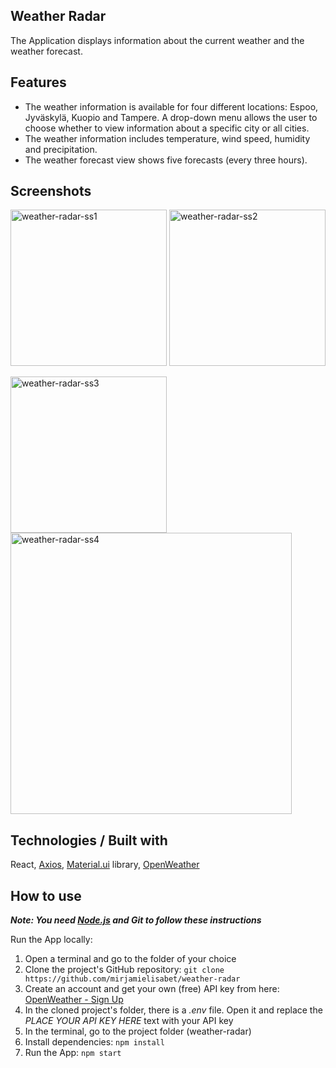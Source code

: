 ## Weather Radar

The Application displays information about the current weather and the weather forecast.

## Features

- The weather information is available for four different locations: Espoo, Jyväskylä, Kuopio and Tampere. A drop-down menu allows the user to choose whether to view information about a specific city or all cities.
- The weather information includes temperature, wind speed, humidity and precipitation.
- The weather forecast view shows five forecasts (every three hours).

## Screenshots

<img width="250" alt="weather-radar-ss1" src="https://user-images.githubusercontent.com/77788900/226668333-4888a8d9-2f05-44fa-980f-6aef6052e4dc.png"> <img width="250" alt="weather-radar-ss2" src="https://user-images.githubusercontent.com/77788900/226668363-bae2c16a-a340-47d0-bef6-69d3f71d5018.png">

<img width="250" alt="weather-radar-ss3" src="https://user-images.githubusercontent.com/77788900/226668476-a5a2803a-7995-48a9-b79a-34971d22635c.png">
<img width="450" alt="weather-radar-ss4" src="https://user-images.githubusercontent.com/77788900/226668486-24ba5391-18a7-4996-b534-d00be0b27cbb.png">

## Technologies / Built with

React, [Axios](https://github.com/axios/axios), [Material.ui](https://mui.com/) library, [OpenWeather](https://openweathermap.org/)

## How to use

***Note: You need [Node.js](https://nodejs.org/) and Git to follow these instructions***

Run the App locally:
1. Open a terminal and go to the folder of your choice
2. Clone the project's GitHub repository: ```git clone https://github.com/mirjamielisabet/weather-radar```
3. Create an account and get your own (free) API key from here:  [OpenWeather - Sign Up](https://home.openweathermap.org/users/sign_up)
4. In the cloned project's folder, there is a <i>.env</i> file. Open it and replace the <i>PLACE YOUR API KEY HERE</i> text with your API key
6. In the terminal, go to the project folder (weather-radar)
7. Install dependencies: ```npm install```
8. Run the App: ```npm start```
